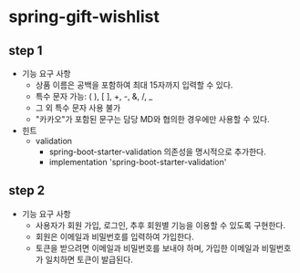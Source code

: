 # spring-gift-wishlist

## step 1

- 기능 요구 사항
    - 상품 이름은 공백을 포함하여 최대 15자까지 입력할 수 있다.
    - 특수 문자 가능: ( ), [ ], +, -, &, /, _
    - 그 외 특수 문자 사용 불가
    - "카카오"가 포함된 문구는 담당 MD와 협의한 경우에만 사용할 수 있다.
- 힌트
    - validation
        - spring-boot-starter-validation 의존성을 명시적으로 추가한다.
        - implementation 'spring-boot-starter-validation'

## step 2
- 기능 요구 사항
  - 사용자가 회원 가입, 로그인, 추후 회원별 기능을 이용할 수 있도록 구현한다.
  - 회원은 이메일과 비밀번호를 입력하여 가입한다.
  - 토큰을 받으려면 이메일과 비밀번호를 보내야 하며, 가입한 이메일과 비밀번호가 일치하면 토큰이 발급된다.